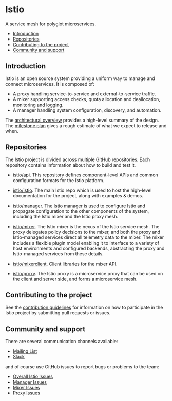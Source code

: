 # Istio
A service mesh for polyglot microservices.

- [Introduction](#introduction)
- [Repositories](#repositories)
- [Contributing to the project](#contributing-to-the-project)
- [Community and support](#community-and-support)

## Introduction

Istio is an open source system providing a uniform way to manage and connect
microservices. It is composed of:
*  A proxy handling service-to-service and external-to-service traffic.
*  A mixer supporting access checks, quota allocation and deallocation,
monitoring and logging.
*  A manager handling system configuration, discovery, and automation.

The [architectural overview](doc/ARCHITECTURE.md) provides a high-level summary of
the design. The [milestone plan](MILESTONES.md) gives a rough estimate of 
what we expect to release and when.

## Repositories

The Istio project is divided across multiple GitHub repositories. Each
repository contains information about how to build and test it.

- [istio/api](https://github.com/istio/api). This repository defines
component-level APIs and common configuration  formats for the Istio platform.

- [istio/istio](https://github.com/istio/istio). The main Istio repo which is
used to host the high-level documentation for the project, along with 
examples & demos.

- [istio/manager](https://github.com/istio/manager). The Istio manager is 
used to configure Istio and propagate configuration to the other components 
of the system, including the Istio mixer and the Istio proxy mesh.

- [istio/mixer](https://github.com/istio/mixer). The Istio mixer is the nexus of
the Istio service mesh. The proxy delegates policy decisions to the mixer, and
both the proxy and Istio-managed services direct all telemetry data to the
mixer. The mixer includes a flexible plugin model enabling it to interface to
a variety of host environments and configured backends, abstracting the 
proxy and Istio-managed services from these details.

- [istio/mixerclient](https://github.com/istio/mixerclient). Client libraries
for the mixer API.

- [istio/proxy](https://github.com/istio/proxy). The Istio proxy is a
microservice proxy that can be used on the client and server side, and forms a
microservice mesh. 

## Contributing to the project

See the [contribution guidelines](CONTRIBUTING.md) for information on how to
participate in the Istio project by submitting pull requests or issues. 

## Community and support

There are several communication channels available:

- [Mailing List](https://groups.google.com/forum/#!forum/istio-dev)
- [Slack](https://istio-dev.slack.com)

and of course use GitHub issues to report bugs or problems to the team:
 
- [Overall Istio Issues](https://github.com/istio/istio/issues)
- [Manager Issues](https://github.com/istio/manager/issues)
- [Mixer Issues](https://github.com/istio/mixer/issues)
- [Proxy Issues](https://github.com/istio/proxy/issues)
